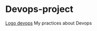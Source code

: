 # Devops-project


[Logo devops](https://github.com/santiagosaes/DevOps-Project/IMAGES/DEVOPSLOGO.png)
My practices about Devops
